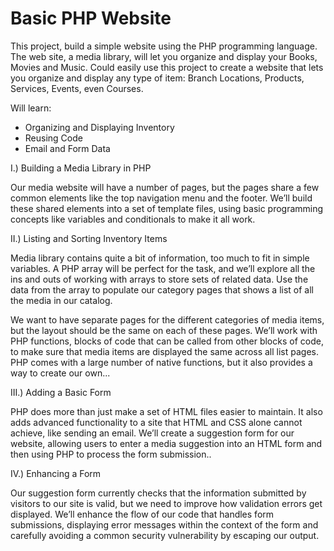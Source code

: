 Basic PHP Website
=============================================

This project, build a simple website using the PHP programming language. The web site, a media library, will let you organize and display your Books, Movies and Music. Could easily use this project to create a website that lets you organize and display any type of item: Branch Locations, Products, Services, Events, even Courses.

Will learn:
* Organizing and Displaying Inventory
* Reusing Code
* Email and Form Data

I.) Building a Media Library in PHP

Our media website will have a number of pages, but the pages share a few common elements like the top navigation menu and the footer. We’ll build these shared elements into a set of template files, using basic programming concepts like variables and conditionals to make it all work.

II.) Listing and Sorting Inventory Items

Media library contains quite a bit of information, too much to fit in simple variables. A PHP array will be perfect for the task, and we’ll explore all the ins and outs of working with arrays to store sets of related data. Use the data from the array to populate our category pages that shows a list of all the media in our catalog.

We want to have separate pages for the different categories of media items, but the layout should be the same on each of these pages. We’ll work with PHP functions, blocks of code that can be called from other blocks of code, to make sure that media items are displayed the same across all list pages. PHP comes with a large number of native functions, but it also provides a way to create our own...

III.) Adding a Basic Form

PHP does more than just make a set of HTML files easier to maintain. It also adds advanced functionality to a site that HTML and CSS alone cannot achieve, like sending an email. We’ll create a suggestion form for our website, allowing users to enter a media suggestion into an HTML form and then using PHP to process the form submission..

IV.) Enhancing a Form

Our suggestion form currently checks that the information submitted by visitors to our site is valid, but we need to improve how validation errors get displayed. We’ll enhance the flow of our code that handles form submissions, displaying error messages within the context of the form and carefully avoiding a common security vulnerability by escaping our output.
